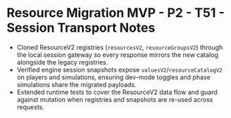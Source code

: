 # Resource Migration MVP - P2 - T51 - Session Transport Notes

- Cloned ResourceV2 registries (`resourcesV2`, `resourceGroupsV2`) through the local session gateway so every response mirrors the new catalog alongside the legacy registries.
- Verified engine session snapshots expose `valuesV2`/`resourceCatalogV2` on players and simulations, ensuring dev-mode toggles and phase simulations share the migrated payloads.
- Extended runtime tests to cover the ResourceV2 data flow and guard against mutation when registries and snapshots are re-used across requests.

